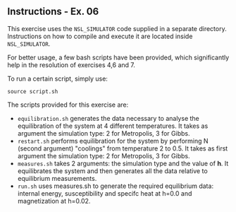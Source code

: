 ## Instructions - Ex. 06
This exercise uses the `NSL_SIMULATOR` code supplied in a separate directory.
Instructions on how to compile and execute it are located inside `NSL_SIMULATOR`.

For better usage, a few bash scripts have been provided, which significantly help in the resolution of exercises 4,6 and 7.

To run a certain script, simply use:
```
source script.sh
```

The scripts provided for this exercise are:
- `equilibration.sh` generates the data necessary to analyse the equilibration of the system at 4 different temperatures. It takes as argument the simulation type: 2 for Metropolis, 3 for Gibbs.
- `restart.sh` performs equilibration for the system by performing N (second argument) "coolings" from temperature 2 to 0.5. It takes as first argument the simulation type: 2 for Metropolis, 3 for Gibbs.
- `measures.sh` takes 2 arguments: the simulation type and the value of **h**. It equilibrates the system and then generates all the data relative to equilibrium measurements.
- `run.sh` uses measures.sh to generate the required equilibrium data: internal energy, susceptibility and specifc heat at h=0.0 and magnetization at h=0.02.